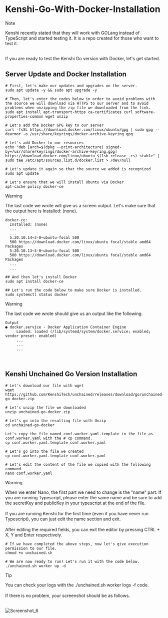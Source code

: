 # Kenshi-Go-With-Docker-Installation


> [!NOTE]
> Kenshi recently stated that they will work with GOLang instead of TypeScript and started testing it. It is a repo created for those who want to test it.
<br>
If you are ready to test the Kenshi Go version with Docker, let's get started.
<br>

## Server Update and Docker Installation
```
# First, let's make our updates and upgrades on the server.
sudo apt update -y && sudo apt upgrade -y

# Then, let's enter the codes below in order to avoid problems with the source we will download via HTTPS to our server and to avoid problems when unzipping the zip file we downloaded from the link.
sudo apt install apt-transport-https ca-certificates curl software-properties-common wget unzip

# Let's add the Docker GPG key to our server
curl -fsSL https://download.docker.com/linux/ubuntu/gpg | sudo gpg --dearmor -o /usr/share/keyrings/docker-archive-keyring.gpg

# Let's add Docker to our resources
echo "deb [arch=$(dpkg --print-architecture) signed-by=/usr/share/keyrings/docker-archive-keyring.gpg] https://download.docker.com/linux/ubuntu $(lsb_release -cs) stable" | sudo tee /etc/apt/sources.list.d/docker.list > /dev/null

# Let's update it again so that the source we added is recognized
sudo apt update

# Let's ensure that we will install Ubuntu via Docker
apt-cache policy docker-ce

```
> [!WARNING]
> The last code we wrote will give us a screen output. Let's make sure that the output here is Installed: (none).
```
docker-ce:
  Installed: (none)
  ...
  ...
  5:20.10.14~3-0~ubuntu-focal 500
  500 https://download.docker.com/linux/ubuntu focal/stable amd64 Packages
  5:20.10.13~3-0~ubuntu-focal 500
  500 https://download.docker.com/linux/ubuntu focal/stable amd64 Packages
  ...
  ...

## And then let's install Docker
sudo apt install docker-ce

## Let's run the code below to make sure Docker is installed.
sudo systemctl status docker
```
> [!WARNING]
> The last code we wrote should give us an output like the following.
```
Output
● docker.service - Docker Application Container Engine
     Loaded: loaded (/lib/systemd/system/docker.service; enabled; vendor preset: enabled)
     ...
     ...
     ...
```
<br>

## Kenshi Unchained Go Version Installation

```
# Let's download our file with wget
wget https://github.com/KenshiTech/unchained/releases/download/go/unchained-go-docker.zip

# Let's unzip the file we downloaded
unzip unchained-go-docker.zip

# Let's go into the resulting file with Unzip
cd unchained-go-docker

Let's copy the file named conf.worker.yaml.template in the file as conf.worker.yaml with the # cp command.
cp conf.worker.yaml.template conf.worker.yaml

# Let's go into the file we created
cp conf.worker.yaml.template conf.worker.yaml

# Let's edit the content of the file we copied with the following command
nano conf.worker.yaml
```

> [!WARNING]
> When we enter Nano, the first part we need to change is the "name" part. If you are running Typescript, please enter the same name and be sure to add the secretKey and publicKey in your typescript at the end of the file.<br><br>
> If you are running Kenshi for the first time (even if you have never run Typescript), you can just edit the name section and exit.<br><br>
> After editing the required fields, you can exit the editor by pressing CTRL + X, Y and Enter respectively.

```
# If we have completed the above steps, now let's give execution permission to our file.
chmod +x unchained.sh

# We are now ready to run! Let's run it with the code below.
./unchained.sh worker up -d
```

> [!TIP]
> You can check your logs with the ./unchained.sh worker logs -f code.<br><br>
> If there is no problem, your screenshot should be as follows.<br><br>

![Screenshot_6](https://github.com/Dtractus/Kenshi-Go-Docker-Kurulumu/assets/55835876/9060921b-9e56-401e-bba1-9c0ba4b290fa)
